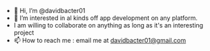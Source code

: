 - 👋 Hi, I’m @davidbacter01
- 👀 I’m interested in al kinds off app development on any platform.
-  I am willing to collaborate on anything as long as it's an interesting project
- 📫 How to reach me : email me at davidbacter01@gmail.com

<!---
davidbacter01/davidbacter01 is a ✨ special ✨ repository because its `README.md` (this file) appears on your GitHub profile.
You can click the Preview link to take a look at your changes.
--->
